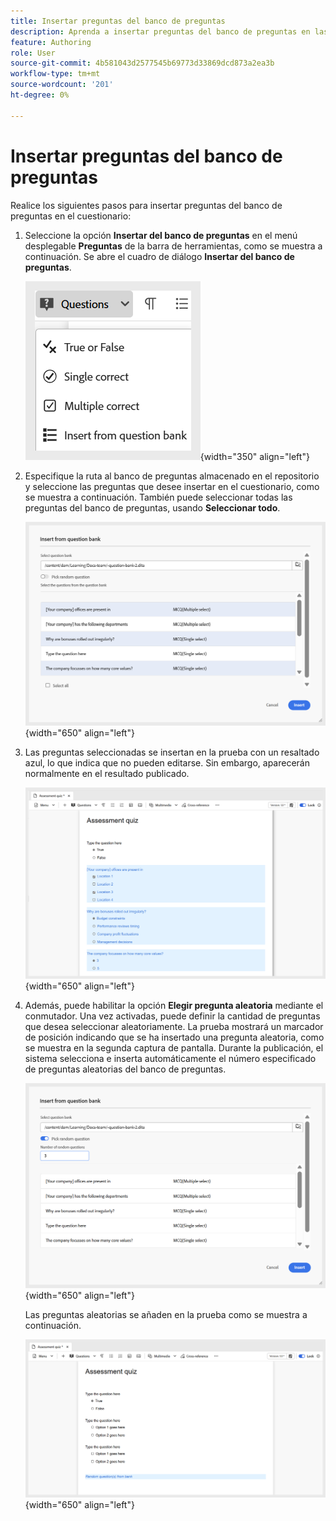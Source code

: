 ```yaml
---
title: Insertar preguntas del banco de preguntas
description: Aprenda a insertar preguntas del banco de preguntas en las pruebas para el contenido de aprendizaje y formación.
feature: Authoring
role: User
source-git-commit: 4b581043d2577545b69773d33869dcd873a2ea3b
workflow-type: tm+mt
source-wordcount: '201'
ht-degree: 0%

---
```


# Insertar preguntas del banco de preguntas

Realice los siguientes pasos para insertar preguntas del banco de preguntas en el cuestionario:

1. Seleccione la opción **Insertar del banco de preguntas** en el menú desplegable **Preguntas** de la barra de herramientas, como se muestra a continuación. Se abre el cuadro de diálogo **Insertar del banco de preguntas**.

   ![](assets/insert-from-question-bank.png){width="350" align="left"}

1. Especifique la ruta al banco de preguntas almacenado en el repositorio y seleccione las preguntas que desee insertar en el cuestionario, como se muestra a continuación. También puede seleccionar todas las preguntas del banco de preguntas, usando **Seleccionar todo**.

   ![](assets/question-bank.png){width="650" align="left"}

1. Las preguntas seleccionadas se insertan en la prueba con un resaltado azul, lo que indica que no pueden editarse. Sin embargo, aparecerán normalmente en el resultado publicado.

   ![](assets/specific-questions.png){width="650" align="left"}

1. Además, puede habilitar la opción **Elegir pregunta aleatoria** mediante el conmutador. Una vez activadas, puede definir la cantidad de preguntas que desea seleccionar aleatoriamente. La prueba mostrará un marcador de posición indicando que se ha insertado una pregunta aleatoria, como se muestra en la segunda captura de pantalla. Durante la publicación, el sistema selecciona e inserta automáticamente el número especificado de preguntas aleatorias del banco de preguntas.

   ![](assets/random-question-question-bank.png){width="650" align="left"}

   Las preguntas aleatorias se añaden en la prueba como se muestra a continuación.

   ![](assets/inserted-question.png){width="650" align="left"}